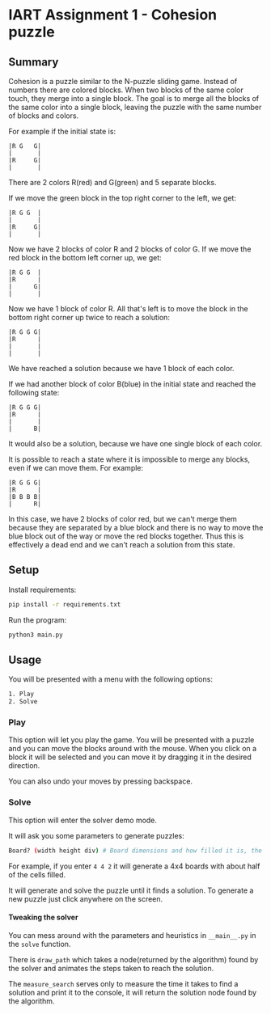 # IART Assignment 1 - **Cohesion** puzzle 

## Summary

Cohesion is a puzzle similar to the N-puzzle sliding game. Instead of numbers there are colored blocks. When two blocks of the same color touch, they merge into a single block. The goal is to merge all the blocks of the same color into a single block, leaving the puzzle with the same number of blocks and colors.

For example if the initial state is:

```
|R G   G|
|       |
|R     G|
|       |
```

There are 2 colors R(red) and G(green) and 5 separate blocks.

If we move the green block in the top right corner to the left, we get:

```
|R G G  |
|       |
|R     G|
|       |
```

Now we have 2 blocks of color R and 2 blocks of color G. If we move the red block in the bottom left corner up, we get:

```
|R G G  |
|R      |
|      G|
|       |
```

Now we have 1 block of color R. All that's left is to move the block in the bottom right corner up twice to reach a solution:

```
|R G G G|
|R      |
|       |
|       |
```

We have reached a solution because we have 1 block of each color.

If we had another block of color B(blue) in the initial state and reached the following state:

```
|R G G G|
|R      |
|       |
|      B|
```

It would also be a solution, because we have one single block of each color.

It is possible to reach a state where it is impossible to merge any blocks, even if we can move them. For example:

```
|R G G G|
|R      |
|B B B B|
|      R|
```

In this case, we have 2 blocks of color red, but we can't merge them because they are separated by a blue block and there is no way to move the blue block out of the way or move the red blocks together. Thus this is effectively a dead end and we can't reach a solution from this state.

## Setup

Install requirements:

```bash
pip install -r requirements.txt
```

Run the program:

```bash
python3 main.py
```

## Usage

You will be presented with a menu with the following options:

```bash
1. Play
2. Solve
```

### Play

This option will let you play the game. You will be presented with a puzzle and you can move the blocks around with the mouse. When you click on a block it will be selected and you can move it by dragging it in the desired direction.

You can also undo your moves by pressing backspace.

### Solve

This option will enter the solver demo mode.

It will ask you some parameters to generate puzzles:

```bash
Board? (width height div) # Board dimensions and how filled it is, the higher the div the less filled it is
```

For example, if you enter `4 4 2` it will generate a 4x4 boards with about half of the cells filled.

It will generate and solve the puzzle until it finds a solution. To generate a new puzzle just click anywhere on the screen.

#### Tweaking the solver

You can mess around with the parameters and heuristics in `__main__.py` in the `solve` function.

There is `draw_path` which takes a node(returned by the algorithm) found by the solver and animates the steps taken to reach the solution.

The `measure_search` serves only to measure the time it takes to find a solution and print it to the console, it will return the solution node found by the algorithm.


